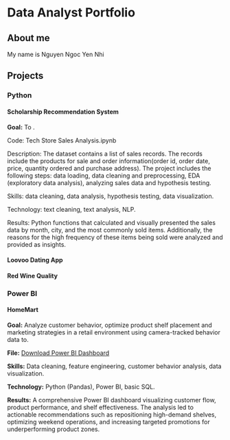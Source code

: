 # Data Analyst Portfolio
## About me
My name is Nguyen Ngoc Yen Nhi
## Projects
### Python
#### Scholarship Recommendation System
**Goal:** To .

Code: Tech Store Sales Analysis.ipynb

Description: The dataset contains a list of sales records. The records include the products for sale and order information(order id, order date, price, quantity ordered and purchase address). The project includes the following steps: data loading, data cleaning and preprocessing, EDA (exploratory data analysis), analyzing sales data and hypothesis testing.

Skills: data cleaning, data analysis, hypothesis testing, data visualization.

Technology: text cleaning, text analysis, NLP.

Results: Python functions that calculated and visually presented the sales data by month, city, and the most commonly sold items. Additionally, the reasons for the high frequency of these items being sold were analyzed and provided as insights.
#### Loovoo Dating App
#### Red Wine Quality

### Power BI
#### HomeMart
**Goal:** Analyze customer behavior, optimize product shelf placement and marketing strategies in a retail environment using camera-tracked behavior data to.

**File:** [Download Power BI Dashboard](https://github.com/Yennhinn/github-portfolio/raw/main/Homemart_Dashboard_Group4.pbix)

**Skills:** Data cleaning, feature engineering, customer behavior analysis, data visualization.

**Technology:** Python (Pandas), Power BI, basic SQL.

**Results:** A comprehensive Power BI dashboard visualizing customer flow, product performance, and shelf effectiveness. The analysis led to actionable recommendations such as repositioning high-demand shelves, optimizing weekend operations, and increasing targeted promotions for underperforming product zones.
